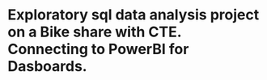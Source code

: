 # Exploratory sql data analysis project on a Bike share with CTE. Connecting to PowerBI for Dasboards.
